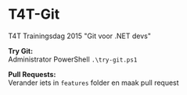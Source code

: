 # T4T-Git
T4T Trainingsdag 2015 "Git voor .NET devs"

**Try Git:**  
Administrator PowerShell `.\try-git.ps1`

**Pull Requests:**   
Verander iets in `features` folder en maak pull request
